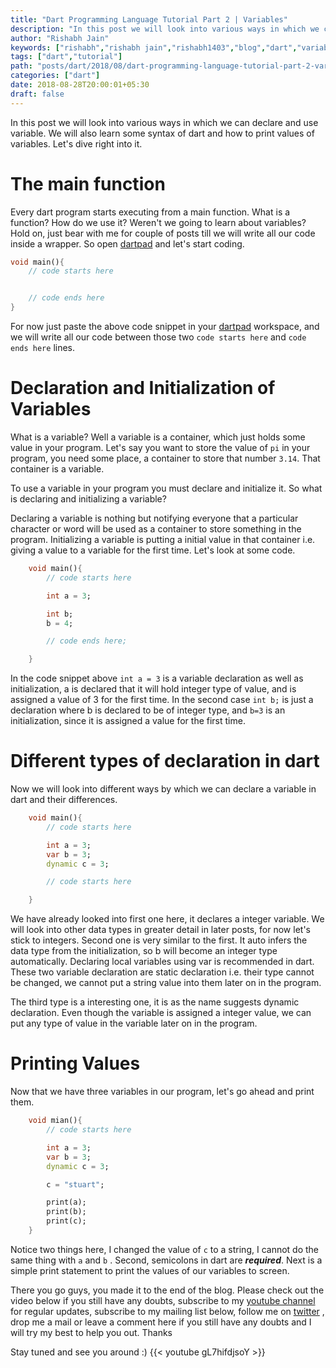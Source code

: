 ```yaml
---
title: "Dart Programming Language Tutorial Part 2 | Variables"
description: "In this post we will look into various ways in which we can declare and use variable. We will also learn some syntax of dart and how to print values of variables. Let's dive right into it."
author: "Rishabh Jain"
keywords: ["rishabh","rishabh jain","rishabh1403","blog","dart","variables","declaration","initialization","dynamic","var","int"]
tags: ["dart","tutorial"]
path: "posts/dart/2018/08/dart-programming-language-tutorial-part-2-variables/"
categories: ["dart"]
date: 2018-08-28T20:00:01+05:30
draft: false
---
```

In this post we will look into various ways in which we can declare and use variable. We will also learn some syntax of dart and how to print values of variables. Let's dive right into it.
<!--more-->
# The main function
Every dart program starts executing from a main function. What is a function? How do we use it? Weren't we going to learn about variables? Hold on, just bear with me for couple of posts till we will write all our code inside a wrapper. So open [dartpad](https://dartpad.dartlang.org/) and let's start coding. 
```dart
void main(){
    // code starts here


    // code ends here
}
```
For now just paste the above code snippet in your [dartpad](https://dartpad.dartlang.org/) workspace, and we will write all our code between those two `code starts here` and `code
ends here` lines.

# Declaration and Initialization of Variables

What is a variable? Well a variable is a container, which just holds some value in your program. Let's say you want to store the value of `pi` in 
your program, you need some place, a container to store that number `3.14`. That container is a variable.

To use a variable in your program you must declare and initialize it. So what is declaring and initializing a variable?

Declaring a variable is nothing but notifying everyone that a particular character or word will be used as a container to store something in the program. Initializing a variable is putting a initial value in that container i.e. giving a value to a variable for the first time. Let's look at some code.
```dart
    void main(){
        // code starts here

        int a = 3;

        int b;
        b = 4;

        // code ends here;

    }
```
In the code snippet above `int a = 3` is a variable declaration as well as initialization, a is declared that it will hold integer type of value, and is assigned a value of 3 for the first time. In the second case `int b;` is just a declaration where b is declared to be of integer type, and `b=3` is an initialization, since it is assigned a value for the first time.

# Different types of declaration in dart

Now we will look into different ways by which we can declare a variable in dart and their differences.
```dart
    void main(){
        // code starts here

        int a = 3;
        var b = 3;
        dynamic c = 3;

        // code starts here

    }
```

We have already looked into first one here, it declares a integer variable. We will look into other data types in greater detail in later posts, for now let's stick to integers. Second one is very similar to the first. It auto infers the data type from the initialization, so b will become an integer type automatically. Declaring local variables using var is recommended in dart. These two variable declaration are static declaration i.e. their type cannot be changed, we cannot put a string value into them later on in the program. 

The third type is a interesting one, it is as the name suggests dynamic declaration. Even though the variable is assigned a integer value, we can put any type of value in the variable later on in the program. 

# Printing Values

Now that we have three variables in our program, let's go ahead and print them.
```dart
    void mian(){
        // code starts here

        int a = 3;
        var b = 3;
        dynamic c = 3;

        c = "stuart";

        print(a);
        print(b);
        print(c);
    }
```
Notice two things here, I changed the value of `c` to a string, I cannot do the same thing with `a` and `b` . Second, semicolons in dart are ***required***. Next is a simple print statement to print the values of our variables to screen.

There you go guys, you made it to the end of the blog. Please check out the video below if you still have any doubts, subscribe to my [youtube channel](https://www.youtube.com/channel/UC4syrEYE9_fzeVBajZIyHlA) for regular updates, subscribe to my mailing list below, follow me on [twitter](https://www.twitter.com/rishabhjain1403) , drop me a mail or leave a comment here if you still have any doubts and I will try my best to help you out. Thanks

Stay tuned and see you around :)
{{< youtube gL7hifdjsoY >}} 

